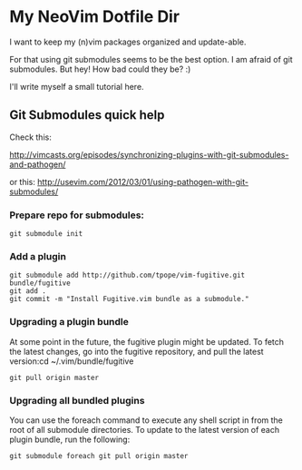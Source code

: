 My NeoVim Dotfile Dir
===

I want to keep my (n)vim packages organized and update-able.

For that using git submodules seems to be the best option. I am afraid of git submodules. But hey! How bad could they be? :)

I'll write myself a small tutorial here.

Git Submodules quick help
---

Check this:

http://vimcasts.org/episodes/synchronizing-plugins-with-git-submodules-and-pathogen/

or this: http://usevim.com/2012/03/01/using-pathogen-with-git-submodules/

### Prepare repo for submodules:

    git submodule init

### Add a plugin

    git submodule add http://github.com/tpope/vim-fugitive.git bundle/fugitive
    git add .
    git commit -m "Install Fugitive.vim bundle as a submodule."

### Upgrading a plugin bundle

At some point in the future, the fugitive plugin might be updated. To fetch the latest changes, go into the fugitive repository, and pull the latest version:cd ~/.vim/bundle/fugitive

    git pull origin master

### Upgrading all bundled plugins

You can use the foreach command to execute any shell script in from the root of all submodule directories. To update to the latest version of each plugin bundle, run the following:

    git submodule foreach git pull origin master


